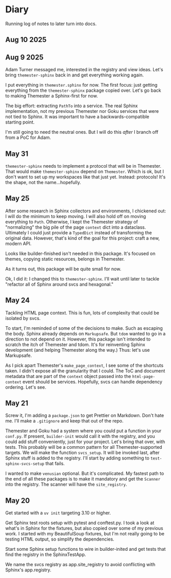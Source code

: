 # Diary

Running log of notes to later turn into docs.

## Aug 10 2025



## Aug 9 2025

Adam Turner messaged me, interested in the registry and view ideas. Let's bring `themester-sphinx` back in and get
everything working again.

I put everything in `themester.sphinx` for now. The first focus: just getting everything from the `themester-sphinx`
package copied over. Let's go back to making Themester a Sphinx-first for now.

The big effort: extracting `PathTo` into a service. The real Sphinx implementation, not my previous Themester nor Goku
services that were not tied to Sphinx. It was important to have a backwards-compatible starting point.

I'm still going to need the neutral ones. But I will do this *after* I branch off from a PoC for Adam.

## May 31

`themester-sphinx` needs to implement a protocol that will be in Themester. That
would make `themester-sphinx` depend on `Themester`. Which is ok, but I don't
want to set up my workspaces like that just yet. Instead: protocols! It's the
shape, not the name...hopefully.

## May 25

After some research in Sphinx collectors and environments, I chickened out: I
will do the minimum to keep moving. I will also hold off on moving everything to
`Path`. Otherwise, I kept the Themester strategy of "normalizing" the big pile
of the page `context` dict into a dataclass. Ultimately I could just provide a
`TypedDict` instead of transforming the original data. However, that's kind of
the goal for this project: craft a new, modern API.

Looks like builder-finished isn't needed in this package. It's focused on
themes, copying static resources, belongs in Themester.

As it turns out, this package will be quite small for now.

Ok, I did it: I changed this to `themester-sphinx`. I'll wait until later to
tackle "refactor all of Sphinx around svcs and hexagonal."

## May 24

Tackling HTML page context. This is fun, lots of complexity that could be
isolated by svcs.

To start, I'm reminded of some of the decisions to make. Such as escaping the
body. Sphinx already depends on `Markupsafe`. But `tdom` wanted to go in a
direction to not depend on it. However, this package isn't intended to scratch
the itch of Themester and tdom. It's for reinventing Sphinx development (and
helping Themester along the way.) Thus: let's use Markupsafe.

As I pick apart Themester's `make_page_context`, I see some of the shortcuts
taken. I didn't expose all the granularity that I could. The ToC and document
metadata that are part of the `context` object passed into the
`html-page-context` event should be services. Hopefully, svcs can handle
dependency ordering. Let's see.

## May 21

Screw it, I'm adding a `package.json` to get Prettier on Markdown. Don't hate
me. I'll make a `.gitignore` and keep that out of the repo.

Themester and Goku had a system where you could put a function in your
`conf.py`. If present, `builder-init` would call it with the registry, and you
could add stuff conveniently, just for your project. Let's bring that over, with
tests. This probably will be a common pattern for all Themester-supported
targets. We will make the function `svcs_setup`. It will be invoked last, after
Sphinx stuff is added to the registry. I'll start by adding something to
`test-sphinx-svcs-setup` that fails.

I wanted to make `venusian` optional. But it's complicated. My fastest path to
the end of all these packages is to make it mandatory and get the `Scanner` into
the registry. The scanner will have the `site_registry`.

## May 20

Get started with a `uv init` targeting 3.10 or higher.

Get Sphinx test roots setup with pytest and conftest.py. I took a look at what's
in Sphinx for the fixtures, but also copied over some of my previous work. I
started with my BeautifulSoup fixtures, but I'm not really going to be testing
HTML output, so simplify the dependencies.

Start some Sphinx setup functions to wire in builder-inited and get tests that
find the registry in the SphinxTestApp.

We name the svcs registry as app.site_registry to avoid conflicting with
Sphinx's app.registry.
